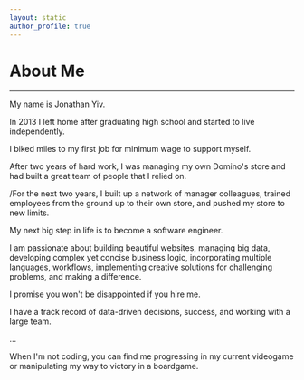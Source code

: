 ```yaml
---
layout: static
author_profile: true
---
```


# About Me

___

My name is Jonathan Yiv.

In 2013 I left home after graduating high school and started to live independently.

I biked miles to my first job for minimum wage to support myself.

After two years of hard work, I was managing my own Domino's store and had built a great team of people that I relied on.

/For the next two years, I built up a network of manager colleagues, trained employees from the ground up to their own store, and pushed my store to new limits.

My next big step in life is to become a software engineer.

I am passionate about building beautiful websites, managing big data, developing complex yet concise business logic, incorporating multiple languages, workflows, implementing creative solutions for challenging problems, and making a difference.

I promise you won't be disappointed if you hire me.

I have a track record of data-driven decisions, success, and working with a large team.

...

When I'm not coding, you can find me progressing in my current videogame or manipulating my way to victory in a boardgame.